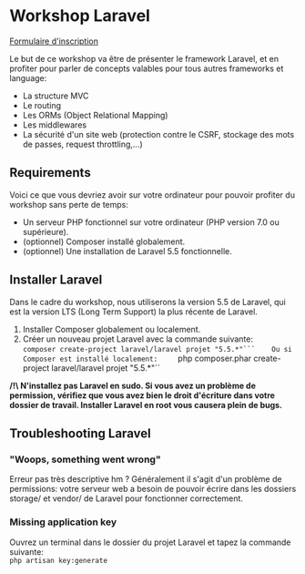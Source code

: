 # Workshop Laravel

[Formulaire d'inscription](https://docs.google.com/forms/d/e/1FAIpQLScyRl3jn3h9JW59stVonYZqYlI_gSJXzqBkgukDDv6mW-xBcg/viewform)

Le but de ce workshop va être de présenter le framework Laravel, et en profiter pour parler de concepts valables pour tous autres frameworks et language:
* La structure MVC
* Le routing
* Les ORMs (Object Relational Mapping)
* Les middlewares
* La sécurité d'un site web (protection contre le CSRF, stockage des mots de passes, request throttling,...)

## Requirements

Voici ce que vous devriez avoir sur votre ordinateur pour pouvoir profiter du workshop sans perte de temps:

* Un serveur PHP fonctionnel sur votre ordinateur (PHP version 7.0 ou supérieure).
* (optionnel) Composer installé globalement.
* (optionnel) Une installation de Laravel 5.5 fonctionnelle.

## Installer Laravel

Dans le cadre du workshop, nous utiliserons la version 5.5 de Laravel, qui est la version LTS (Long Term Support) la plus récente de Laravel.

1. Installer Composer globalement ou localement.
2. Créer un nouveau projet Laravel avec la commande suivante:    
``composer create-project laravel/laravel projet "5.5.*"```   
Ou si Composer est installé localement:    
``php composer.phar create-project laravel/laravel projet "5.5.*"``    

**/!\ N'installez pas Laravel en sudo. Si vous avez un problème de permission, vérifiez que vous avez bien le droit d'écriture dans votre dossier de travail. Installer Laravel en root vous causera plein de bugs.**

## Troubleshooting Laravel

### "Woops, something went wrong"

Erreur pas très descriptive hm ? Généralement il s'agit d'un problème de permissions: votre serveur web a besoin de pouvoir écrire dans les dossiers storage/ et vendor/ de Laravel pour fonctionner correctement.


### Missing application key

Ouvrez un terminal dans le dossier du projet Laravel et tapez la commande suivante:    
``php artisan key:generate``
